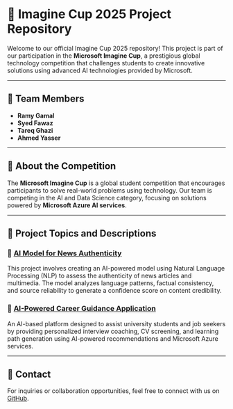 
# 🎯 Imagine Cup 2025 Project Repository

Welcome to our official Imagine Cup 2025 repository! This project is part of our participation in the **Microsoft Imagine Cup**, a prestigious global technology competition that challenges students to create innovative solutions using advanced AI technologies provided by Microsoft. 

---

## 👥 Team Members
- **Ramy Gamal**
- **Syed Fawaz**
- **Tareq Ghazi**
- **Ahmed Yasser**

---

## 🌟 About the Competition
The **Microsoft Imagine Cup** is a global student competition that encourages participants to solve real-world problems using technology. Our team is competing in the AI and Data Science category, focusing on solutions powered by **Microsoft Azure AI services**.

---

## 🚀 Project Topics and Descriptions
### 📰 [AI Model for News Authenticity](https://github.com/AhmedYasserIbrahim/Imagine_Cup/blob/main/Idea1.md)
This project involves creating an AI-powered model using Natural Language Processing (NLP) to assess the authenticity of news articles and multimedia. The model analyzes language patterns, factual consistency, and source reliability to generate a confidence score on content credibility.

### 🎯 [AI-Powered Career Guidance Application](https://github.com/AhmedYasserIbrahim/Imagine_Cup/blob/main/Idea2.md)
An AI-based platform designed to assist university students and job seekers by providing personalized interview coaching, CV screening, and learning path generation using AI-powered recommendations and Microsoft Azure services.

---

## 📧 Contact
For inquiries or collaboration opportunities, feel free to connect with us on [GitHub](https://github.com/AhmedYasserIbrahim).

